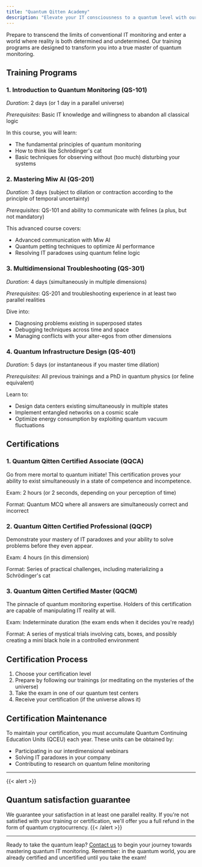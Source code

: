 ```yaml
---
title: "Quantum Qitten Academy"
description: "Elevate your IT consciousness to a quantum level with our training programs and certifications"
---
```


Prepare to transcend the limits of conventional IT monitoring and enter a world where reality is both determined and undetermined. Our training programs are designed to transform you into a true master of quantum monitoring.

## Training Programs

### 1. Introduction to Quantum Monitoring (QS-101)

*Duration*: 2 days (or 1 day in a parallel universe)

*Prerequisites*: Basic IT knowledge and willingness to abandon all classical logic

In this course, you will learn:
- The fundamental principles of quantum monitoring
- How to think like Schrödinger's cat
- Basic techniques for observing without (too much) disturbing your systems

### 2. Mastering Miw AI (QS-201)

*Duration*: 3 days (subject to dilation or contraction according to the principle of temporal uncertainty)

*Prerequisites*: QS-101 and ability to communicate with felines (a plus, but not mandatory)

This advanced course covers:
- Advanced communication with Miw AI
- Quantum petting techniques to optimize AI performance
- Resolving IT paradoxes using quantum feline logic

### 3. Multidimensional Troubleshooting (QS-301)

*Duration*: 4 days (simultaneously in multiple dimensions)

*Prerequisites*: QS-201 and troubleshooting experience in at least two parallel realities

Dive into:
- Diagnosing problems existing in superposed states
- Debugging techniques across time and space
- Managing conflicts with your alter-egos from other dimensions

### 4. Quantum Infrastructure Design (QS-401)

*Duration*: 5 days (or instantaneous if you master time dilation)

*Prerequisites*: All previous trainings and a PhD in quantum physics (or feline equivalent)

Learn to:
- Design data centers existing simultaneously in multiple states
- Implement entangled networks on a cosmic scale
- Optimize energy consumption by exploiting quantum vacuum fluctuations

## Certifications

### 1. Quantum Qitten Certified Associate (QQCA)

Go from mere mortal to quantum initiate! This certification proves your ability to exist simultaneously in a state of competence and incompetence.

Exam: 2 hours (or 2 seconds, depending on your perception of time)

Format: Quantum MCQ where all answers are simultaneously correct and incorrect

### 2. Quantum Qitten Certified Professional (QQCP)

Demonstrate your mastery of IT paradoxes and your ability to solve problems before they even appear.

Exam: 4 hours (in this dimension)

Format: Series of practical challenges, including materializing a Schrödinger's cat

### 3. Quantum Qitten Certified Master (QQCM)

The pinnacle of quantum monitoring expertise. Holders of this certification are capable of manipulating IT reality at will.

Exam: Indeterminate duration (the exam ends when it decides you're ready)

Format: A series of mystical trials involving cats, boxes, and possibly creating a mini black hole in a controlled environment

## Certification Process

1. Choose your certification level
2. Prepare by following our trainings (or meditating on the mysteries of the universe)
3. Take the exam in one of our quantum test centers
4. Receive your certification (if the universe allows it)

## Certification Maintenance

To maintain your certification, you must accumulate Quantum Continuing Education Units (QCEU) each year. These units can be obtained by:
- Participating in our interdimensional webinars
- Solving IT paradoxes in your company
- Contributing to research on quantum feline monitoring

---

{{< alert >}}
## Quantum satisfaction guarantee

We guarantee your satisfaction in at least one parallel reality. If you're not satisfied with your training or certification, we'll offer you a full refund in the form of quantum cryptocurrency.
{{< /alert >}}

---

Ready to take the quantum leap? [Contact us](/contact) to begin your journey towards mastering quantum IT monitoring. Remember: in the quantum world, you are already certified and uncertified until you take the exam!